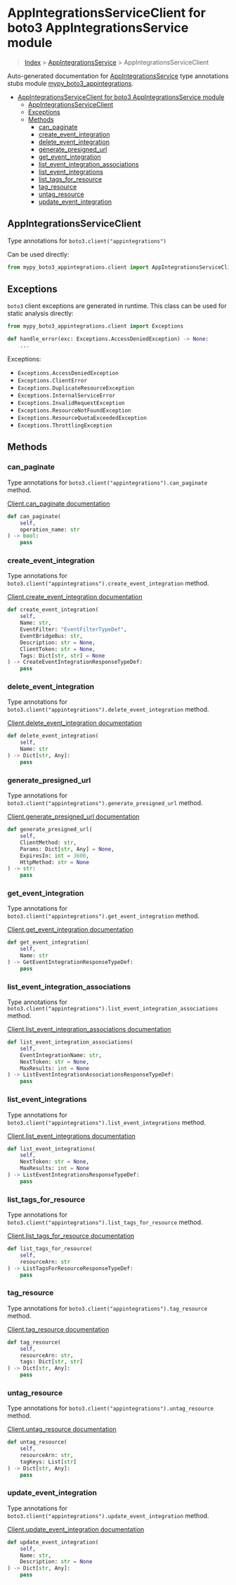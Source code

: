 # AppIntegrationsServiceClient for boto3 AppIntegrationsService module

> [Index](../index.md) > [AppIntegrationsService](./index.md) > AppIntegrationsServiceClient

Auto-generated documentation for [AppIntegrationsService](https://boto3.amazonaws.com/v1/documentation/api/latest/reference/services/appintegrations.html#AppIntegrationsService)
type annotations stubs module [mypy_boto3_appintegrations](https://pypi.org/project/mypy-boto3-appintegrations/).

- [AppIntegrationsServiceClient for boto3 AppIntegrationsService module](#appintegrationsserviceclient-for-boto3-appintegrationsservice-module)
  - [AppIntegrationsServiceClient](#appintegrationsserviceclient)
  - [Exceptions](#exceptions)
  - [Methods](#methods)
    - [can_paginate](#can_paginate)
    - [create_event_integration](#create_event_integration)
    - [delete_event_integration](#delete_event_integration)
    - [generate_presigned_url](#generate_presigned_url)
    - [get_event_integration](#get_event_integration)
    - [list_event_integration_associations](#list_event_integration_associations)
    - [list_event_integrations](#list_event_integrations)
    - [list_tags_for_resource](#list_tags_for_resource)
    - [tag_resource](#tag_resource)
    - [untag_resource](#untag_resource)
    - [update_event_integration](#update_event_integration)

## AppIntegrationsServiceClient

Type annotations for `boto3.client("appintegrations")`

Can be used directly:

```python
from mypy_boto3_appintegrations.client import AppIntegrationsServiceClient
```

## Exceptions


`boto3` client exceptions are generated in runtime. This class can be used for static analysis directly:

```python
from mypy_boto3_appintegrations.client import Exceptions

def handle_error(exc: Exceptions.AccessDeniedException) -> None:
    ...
```


Exceptions:

- `Exceptions.AccessDeniedException`
- `Exceptions.ClientError`
- `Exceptions.DuplicateResourceException`
- `Exceptions.InternalServiceError`
- `Exceptions.InvalidRequestException`
- `Exceptions.ResourceNotFoundException`
- `Exceptions.ResourceQuotaExceededException`
- `Exceptions.ThrottlingException`


## Methods


### can_paginate

Type annotations for `boto3.client("appintegrations").can_paginate` method.

[Client.can_paginate documentation](https://boto3.amazonaws.com/v1/documentation/api/latest/reference/services/appintegrations.html#AppIntegrationsService.Client.can_paginate)

```python
def can_paginate(
    self,
    operation_name: str
) -> bool:
    pass
```

### create_event_integration

Type annotations for `boto3.client("appintegrations").create_event_integration` method.

[Client.create_event_integration documentation](https://boto3.amazonaws.com/v1/documentation/api/latest/reference/services/appintegrations.html#AppIntegrationsService.Client.create_event_integration)

```python
def create_event_integration(
    self,
    Name: str,
    EventFilter: "EventFilterTypeDef",
    EventBridgeBus: str,
    Description: str = None,
    ClientToken: str = None,
    Tags: Dict[str, str] = None
) -> CreateEventIntegrationResponseTypeDef:
    pass
```

### delete_event_integration

Type annotations for `boto3.client("appintegrations").delete_event_integration` method.

[Client.delete_event_integration documentation](https://boto3.amazonaws.com/v1/documentation/api/latest/reference/services/appintegrations.html#AppIntegrationsService.Client.delete_event_integration)

```python
def delete_event_integration(
    self,
    Name: str
) -> Dict[str, Any]:
    pass
```

### generate_presigned_url

Type annotations for `boto3.client("appintegrations").generate_presigned_url` method.

[Client.generate_presigned_url documentation](https://boto3.amazonaws.com/v1/documentation/api/latest/reference/services/appintegrations.html#AppIntegrationsService.Client.generate_presigned_url)

```python
def generate_presigned_url(
    self,
    ClientMethod: str,
    Params: Dict[str, Any] = None,
    ExpiresIn: int = 3600,
    HttpMethod: str = None
) -> str:
    pass
```

### get_event_integration

Type annotations for `boto3.client("appintegrations").get_event_integration` method.

[Client.get_event_integration documentation](https://boto3.amazonaws.com/v1/documentation/api/latest/reference/services/appintegrations.html#AppIntegrationsService.Client.get_event_integration)

```python
def get_event_integration(
    self,
    Name: str
) -> GetEventIntegrationResponseTypeDef:
    pass
```

### list_event_integration_associations

Type annotations for `boto3.client("appintegrations").list_event_integration_associations` method.

[Client.list_event_integration_associations documentation](https://boto3.amazonaws.com/v1/documentation/api/latest/reference/services/appintegrations.html#AppIntegrationsService.Client.list_event_integration_associations)

```python
def list_event_integration_associations(
    self,
    EventIntegrationName: str,
    NextToken: str = None,
    MaxResults: int = None
) -> ListEventIntegrationAssociationsResponseTypeDef:
    pass
```

### list_event_integrations

Type annotations for `boto3.client("appintegrations").list_event_integrations` method.

[Client.list_event_integrations documentation](https://boto3.amazonaws.com/v1/documentation/api/latest/reference/services/appintegrations.html#AppIntegrationsService.Client.list_event_integrations)

```python
def list_event_integrations(
    self,
    NextToken: str = None,
    MaxResults: int = None
) -> ListEventIntegrationsResponseTypeDef:
    pass
```

### list_tags_for_resource

Type annotations for `boto3.client("appintegrations").list_tags_for_resource` method.

[Client.list_tags_for_resource documentation](https://boto3.amazonaws.com/v1/documentation/api/latest/reference/services/appintegrations.html#AppIntegrationsService.Client.list_tags_for_resource)

```python
def list_tags_for_resource(
    self,
    resourceArn: str
) -> ListTagsForResourceResponseTypeDef:
    pass
```

### tag_resource

Type annotations for `boto3.client("appintegrations").tag_resource` method.

[Client.tag_resource documentation](https://boto3.amazonaws.com/v1/documentation/api/latest/reference/services/appintegrations.html#AppIntegrationsService.Client.tag_resource)

```python
def tag_resource(
    self,
    resourceArn: str,
    tags: Dict[str, str]
) -> Dict[str, Any]:
    pass
```

### untag_resource

Type annotations for `boto3.client("appintegrations").untag_resource` method.

[Client.untag_resource documentation](https://boto3.amazonaws.com/v1/documentation/api/latest/reference/services/appintegrations.html#AppIntegrationsService.Client.untag_resource)

```python
def untag_resource(
    self,
    resourceArn: str,
    tagKeys: List[str]
) -> Dict[str, Any]:
    pass
```

### update_event_integration

Type annotations for `boto3.client("appintegrations").update_event_integration` method.

[Client.update_event_integration documentation](https://boto3.amazonaws.com/v1/documentation/api/latest/reference/services/appintegrations.html#AppIntegrationsService.Client.update_event_integration)

```python
def update_event_integration(
    self,
    Name: str,
    Description: str = None
) -> Dict[str, Any]:
    pass
```



